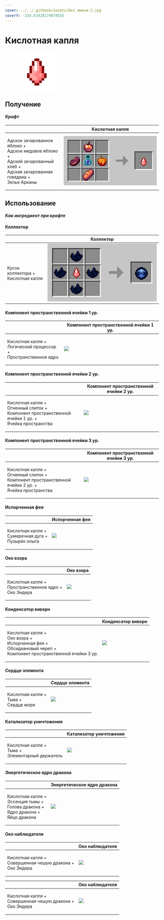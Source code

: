 ```yaml
---
cover: ../../.gitbook/assets/Без имени-2.jpg
coverY: -234.63428174878555
---
```


# Кислотная капля

<figure><img src="../../.gitbook/assets/acid_128.png" alt=""><figcaption></figcaption></figure>

## Получение

#### _Крафт_

|                                                                                                                                                |  Кислотная капля                    |
| ---------------------------------------------------------------------------------------------------------------------------------------------- | ----------------------------------- |
| <p>Адское зачарованное яблоко +<br>Адское медовое яблоко +<br>Адский зачарованный хлеб +<br>Адская зачарованная говядина +<br>Зелье Арканы</p> | ![](../../.gitbook/assets/acid.png) |

## Использование

#### _Как ингредиент при крафте_

#### Коллектор

|                                              | Коллектор                                      |
| -------------------------------------------- | ---------------------------------------------- |
| <p>Кусок коллектора +<br>Кислотная капля</p> | ![](<../../.gitbook/assets/collector (1).png>) |

#### Компонент пространственной ячейки 1 ур.

|                                                                             | Компонент пространственной ячейки 1 ур.                    |
| --------------------------------------------------------------------------- | ---------------------------------------------------------- |
| <p>Кислотная капля +<br>Логический процессор +<br>Пространственное ядро</p> | ![](../../.gitbook/assets/spatial\_cell\_component\_2.png) |

#### Компонент пространственной ячейки 2 ур.

|                                                                                                                   | Компонент пространственной ячейки 2 ур.                     |
| ----------------------------------------------------------------------------------------------------------------- | ----------------------------------------------------------- |
| <p>Кислотная капля +<br>Огненный слиток +<br>Компонент пространственной ячейки 1 ур. +<br>Ячейка пространства</p> | ![](../../.gitbook/assets/spatial\_cell\_component\_16.png) |

#### Компонент пространственной ячейки 3 ур.

|                                                                                                                   | Компонент пространственной ячейки 3 ур.                      |
| ----------------------------------------------------------------------------------------------------------------- | ------------------------------------------------------------ |
| <p>Кислотная капля +<br>Огненный слиток +<br>Компонент пространственной ячейки 2 ур. +<br>Ячейка пространства</p> | ![](../../.gitbook/assets/spatial\_cell\_component\_128.png) |

#### Испорченная фея

|                                                                | Испорченная фея                                 |
| -------------------------------------------------------------- | ----------------------------------------------- |
| <p>Кислотная капля +<br>Сумеречная дуга +<br>Пузырёк опыта</p> | ![](../../.gitbook/assets/corrupted\_pixie.png) |

#### Око взора

|                                                                   | Око взора                                    |
| ----------------------------------------------------------------- | -------------------------------------------- |
| <p>Кислотная капля +<br>Пространственное ядро +<br>Око Эндера</p> | ![](../../.gitbook/assets/watching\_eye.png) |

#### Конденсатор виверн

|                                                                                                                                 | Конденсатор виверн                               |
| ------------------------------------------------------------------------------------------------------------------------------- | ------------------------------------------------ |
| <p>Кислотная капля +<br>Око взора +<br>Испорченная фея +<br>Обсидиановый череп +<br>Компонент пространственной ячейки 3 ур.</p> | ![](../../.gitbook/assets/wyvern\_capacitor.png) |

#### Сердце элемента

|                                                   | Сердце элемента                           |
| ------------------------------------------------- | ----------------------------------------- |
| <p>Кислотная капля +<br>Тьма +<br>Сердце моря</p> | ![](../../.gitbook/assets/item\_life.png) |

#### Катализатор уничтожения

|                                                              | Катализатор уничтожения                              |
| ------------------------------------------------------------ | ---------------------------------------------------- |
| <p>Кислотная капля +<br>Тьма +<br>Элементарный держатель</p> | ![](../../.gitbook/assets/destruction\_catalyst.png) |

#### Энергетическое ядро дракона

|                                                                                                   | Энергетическое ядро дракона                           |
| ------------------------------------------------------------------------------------------------- | ----------------------------------------------------- |
| <p>Кислотная капля +<br>Эссенция тьмы +<br>Голова дракона +<br>Ядро дракона +<br>Яйцо дракона</p> | ![](../../.gitbook/assets/draconic\_energy\_core.png) |

#### Око наблюдателя

|                                                                       | Око наблюдателя                                       |
| --------------------------------------------------------------------- | ----------------------------------------------------- |
| <p>Кислотная капля +<br>Совершенная чешую дракона +<br>Око Эндера</p> | ![](../../.gitbook/assets/call\_of\_the\_watcher.png) |

|                                                                       | Око наблюдателя                             |
| --------------------------------------------------------------------- | ------------------------------------------- |
| <p>Кислотная капля +<br>Совершенная чешую дракона +<br>Око Эндера</p> | ![](../../.gitbook/assets/cyclops\_eye.png) |
